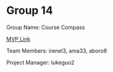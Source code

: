 # Group 14
Group Name: Course Compass

[MVP Link](https://docs.google.com/document/d/1M8zAz0KYjuxcHFfavlLwtEW8K-FIqt4L/edit?usp=sharing&ouid=103036188257009865754&rtpof=true&sd=true)

Team Members: irenel3, ama33, aboro6

Project Manager: lukeguo2
